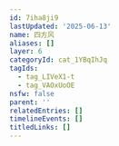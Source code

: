 ```yaml
---
id: 7iha8ji9
lastUpdated: '2025-06-13'
name: 四方风
aliases: []
layer: 6
categoryId: cat_1YBqIhJq
tagIds:
  - tag_LIVeX1-t
  - tag_VAOxUoOE
nsfw: false
parent: ''
relatedEntries: []
timelineEvents: []
titledLinks: []
---
```



